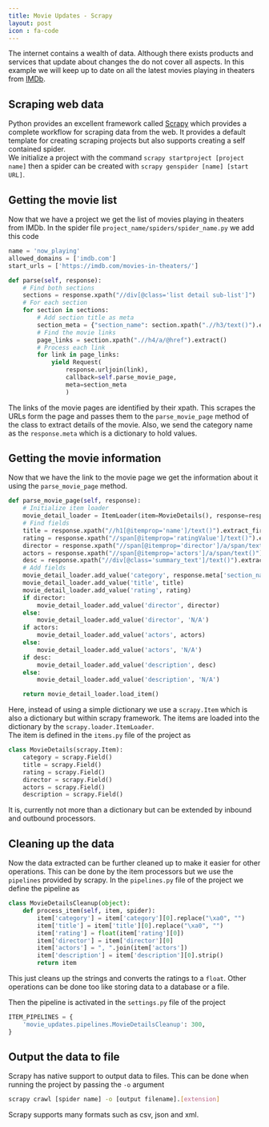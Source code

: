 ```yaml
---
title: Movie Updates - Scrapy
layout: post
icon : fa-code 
---
```


The internet contains a wealth of data. Although there exists products and services that update about changes the do not cover all aspects. In this example we will keep up to date on all the latest movies playing in theaters from [IMDb](https://www.imdb.com/).

## Scraping web data

Python provides an excellent framework called [Scrapy](https://scrapy.org/) which provides a complete workflow for scraping data from the web. It provides a default template for creating scraping projects but also supports creating a self contained spider.  
We initialize a project with the command `scrapy startproject [project name]` then a spider can be created with `scrapy genspider [name] [start URL]`.

## Getting the movie list  

Now that we have a project we get the list of movies playing in theaters from IMDb. In the spider file `project_name/spiders/spider_name.py` we add this code

```python
name = 'now_playing'
allowed_domains = ['imdb.com']
start_urls = ['https://imdb.com/movies-in-theaters/']

def parse(self, response):
    # Find both sections
    sections = response.xpath("//div[@class='list detail sub-list']")
    # For each section
    for section in sections:
        # Add section title as meta
        section_meta = {"section_name": section.xpath(".//h3/text()").extract_first()}
        # Find the movie links
        page_links = section.xpath(".//h4/a/@href").extract()
        # Process each link
        for link in page_links:
            yield Request(
                response.urljoin(link),
                callback=self.parse_movie_page,
                meta=section_meta
                )
```

The links of the movie pages are identified by their xpath. This scrapes the URLs form the page and passes them to the `parse_movie_page` method of the class to extract details of the movie. Also, we send the category name as the `response.meta` which is a dictionary to hold values.

## Getting the movie information  

Now that we have the link to the movie page we get the information about it using the `parse_movie_page` method.

```python
def parse_movie_page(self, response):
    # Initialize item loader
    movie_detail_loader = ItemLoader(item=MovieDetails(), response=response)
    # Find fields
    title = response.xpath("//h1[@itemprop='name']/text()").extract_first()
    rating = response.xpath("//span[@itemprop='ratingValue']/text()").extract_first()
    director = response.xpath("//span[@itemprop='director']/a/span/text()").extract_first()
    actors = response.xpath("//span[@itemprop='actors']/a/span/text()").extract()
    desc = response.xpath("//div[@class='summary_text']/text()").extract_first()
    # Add fields
    movie_detail_loader.add_value('category', response.meta['section_name'])
    movie_detail_loader.add_value('title', title)
    movie_detail_loader.add_value('rating', rating)
    if director:
        movie_detail_loader.add_value('director', director)
    else:
        movie_detail_loader.add_value('director', 'N/A')
    if actors:
        movie_detail_loader.add_value('actors', actors)
    else:
        movie_detail_loader.add_value('actors', 'N/A')
    if desc:
        movie_detail_loader.add_value('description', desc)
    else:
        movie_detail_loader.add_value('description', 'N/A')

    return movie_detail_loader.load_item()
```

Here, instead of using a simple dictionary we use a `scrapy.Item` which is also a dictionary but within scrapy framework. The items are loaded into the dictionary by the `scrapy.loader.ItemLoader`.  
The item is defined in the `items.py` file of the project as

```python
class MovieDetails(scrapy.Item):
    category = scrapy.Field()
    title = scrapy.Field()
    rating = scrapy.Field()
    director = scrapy.Field()
    actors = scrapy.Field()
    description = scrapy.Field()
```

It is, currently not more than a dictionary but can be extended by inbound and outbound processors.

## Cleaning up the data  

Now the data extracted can be further cleaned up to make it easier for other operations. This can be done by the item processors but we use the `pipelines` provided by scrapy. In the `pipelines.py` file of the project we define the pipeline as

```python
class MovieDetailsCleanup(object):
    def process_item(self, item, spider):
        item['category'] = item['category'][0].replace("\xa0", "")
        item['title'] = item['title'][0].replace("\xa0", "")
        item['rating'] = float(item['rating'][0])
        item['director'] = item['director'][0]
        item['actors'] = ", ".join(item['actors'])
        item['description'] = item['description'][0].strip()
        return item
```

This just cleans up the strings and converts the ratings to a `float`. Other operations can be done too like storing data to a database or a file.

Then the pipeline is activated in the `settings.py` file of the project

```python
ITEM_PIPELINES = {
    'movie_updates.pipelines.MovieDetailsCleanup': 300,
}
```

## Output the data to file  

Scrapy has native support to output data to files. This can be done when running the project by passing the `-o` argument

```bash
scrapy crawl [spider name] -o [output filename].[extension]
```

Scrapy supports many formats such as csv, json and xml.
